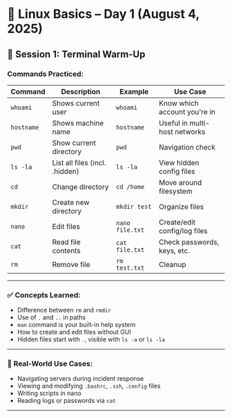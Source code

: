 
# 🧠 Linux Basics – Day 1 (August 4, 2025)

## 🔹 Session 1: Terminal Warm-Up

### Commands Practiced:

| Command  | Description                | Example          | Use Case                       |
|----------|----------------------------|------------------|--------------------------------|
| `whoami` | Shows current user         | `whoami`         | Know which account you're in   |
| `hostname` | Shows machine name       | `hostname`       | Useful in multi-host networks  |
| `pwd`    | Show current directory     | `pwd`            | Navigation check               |
| `ls -la` | List all files (incl. .hidden) | `ls -la`     | View hidden config files       |
| `cd`     | Change directory           | `cd /home`       | Move around filesystem         |
| `mkdir`  | Create new directory       | `mkdir test`     | Organize files                 |
| `nano`   | Edit files                 | `nano file.txt`  | Create/edit config/log files   |
| `cat`    | Read file contents         | `cat file.txt`   | Check passwords, keys, etc.    |
| `rm`     | Remove file                | `rm test.txt`    | Cleanup                        |

---

### ✅ Concepts Learned:

- Difference between `rm` and `rmdir`
- Use of `.` and `..` in paths
- `man` command is your built-in help system
- How to create and edit files without GUI
- Hidden files start with `.`, visible with `ls -a` or `ls -la`

---

### 🧠 Real-World Use Cases:

- Navigating servers during incident response
- Viewing and modifying `.bashrc`, `.ssh`, `.config` files
- Writing scripts in nano
- Reading logs or passwords via `cat`

---

